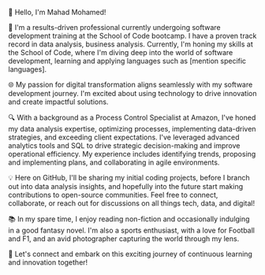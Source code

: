 👋 Hello, I'm Mahad Mohamed!

🚀 I'm a results-driven professional currently undergoing software development training at the School of Code bootcamp. I have a proven track record in data analysis, business analysis. Currently, I'm honing my skills at the School of Code, where I'm diving deep into the world of software development, learning and applying languages such as [mention specific languages].

🌐 My passion for digital transformation aligns seamlessly with my software development journey. I'm excited about using technology to drive innovation and create impactful solutions.

🔍 With a background as a Process Control Specialist at Amazon, I've honed my data analysis expertise, optimizing processes, implementing data-driven strategies, and exceeding client expectations. I've leveraged advanced analytics tools and SQL to drive strategic decision-making and improve operational efficiency. My experience includes identifying trends, proposing and implementing plans, and collaborating in agile environments.

💡 Here on GitHub, I'll be sharing my initial coding projects, before I branch out into data analysis insights, and hopefully into the future start making contributions to open-source communities. Feel free to connect, collaborate, or reach out for discussions on all things tech, data, and digital!

📚 In my spare time, I enjoy reading non-fiction and occasionally indulging in a good fantasy novel. I'm also a sports enthusiast, with a love for Football and F1, and an avid photographer capturing the world through my lens.

🌟 Let's connect and embark on this exciting journey of continuous learning and innovation together!
